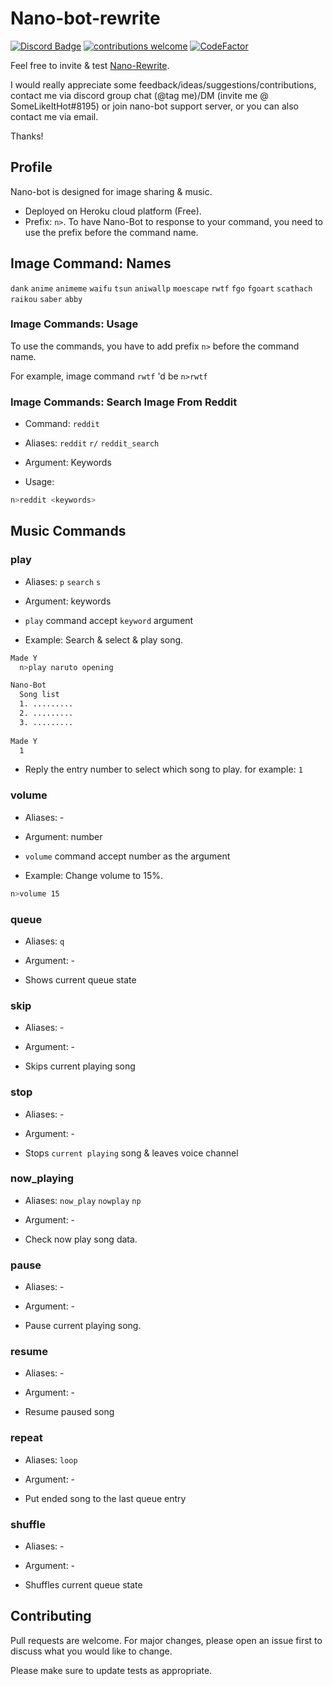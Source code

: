 # Nano-bot-rewrite
[![Discord Badge](https://discordapp.com/api/guilds/458296099049046018/embed.png)](https://discord.gg/Y8sB4ay)
[![contributions welcome](https://img.shields.io/badge/contributions-welcome-brightgreen.svg?style=flat)](https://github.com/madeyoga/Nano-Bot/issues)
[![CodeFactor](https://www.codefactor.io/repository/github/madeyoga/nano-bot/badge)](https://www.codefactor.io/repository/github/madeyoga/nano-bot)

Feel free to invite & test [Nano-Rewrite](https://discordapp.com/oauth2/authorize?client_id=458298539517411328&scope=bot&permissions=1567734903). 

I would really appreciate some feedback/ideas/suggestions/contributions, contact me via discord group chat (@tag me)/DM (invite me @ SomeLikeItHot#8195) or join nano-bot support server, or you can also contact me via email.

Thanks!

## Profile
Nano-bot is designed for image sharing & music.
- Deployed on Heroku cloud platform (Free).
- Prefix: `n>`. To have Nano-Bot to response to your command, you need to use the prefix before the command name.

## Image Command: Names
`dank` `anime` `animeme` `waifu` `tsun` `aniwallp` `moescape` `rwtf` `fgo` `fgoart` `scathach` `raikou` `saber` `abby` 

### Image Commands: Usage
To use the commands, you have to add prefix `n>` before the command name. 

For example, image command `rwtf` 'd be `n>rwtf`

### Image Commands: Search Image From Reddit
- Command: `reddit`

- Aliases: `reddit` `r/` `reddit_search`

- Argument: Keywords

- Usage:
```bash
n>reddit <keywords>
```

## Music Commands
### play
- Aliases: `p` `search` `s` 

- Argument: keywords

- `play` command accept `keyword` argument

- Example: Search & select & play song.
```bash
Made Y
  n>play naruto opening

Nano-Bot
  Song list
  1. .........
  2. .........
  3. .........
  
Made Y
  1
```
- Reply the entry number to select which song to play. for example: `1`

### volume
- Aliases: -

- Argument: number

- `volume` command accept number as the argument

- Example: Change volume to 15%.
```bash
n>volume 15
```

### queue 
- Aliases: `q` 

- Argument: -

- Shows current queue state

### skip
- Aliases: -

- Argument: -

- Skips current playing song

### stop 
- Aliases: -

- Argument: -

- Stops `current playing` song & leaves voice channel

### now_playing 
- Aliases: `now_play` `nowplay` `np` 

- Argument: -

- Check now play song data.

### pause
- Aliases: - 

- Argument: -

- Pause current playing song.

### resume 
- Aliases: -

- Argument: -

- Resume paused song

### repeat 
- Aliases: `loop` 

- Argument: -

- Put ended song to the last queue entry

### shuffle
- Aliases: -

- Argument: -

- Shuffles current queue state


## Contributing
Pull requests are welcome. For major changes, please open an issue first to discuss what you would like to change.

Please make sure to update tests as appropriate.
